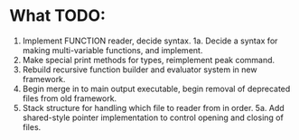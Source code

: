 # What TODO:

1. Implement FUNCTION reader, decide syntax.
1a. Decide a syntax for making multi-variable functions, and implement.
2. Make special print methods for types, reimplement peak command.
3. Rebuild recursive function builder and evaluator system in new framework.
4. Begin merge in to main output executable, begin removal of deprecated files from old framework.
5. Stack structure for handling which file to reader from in order.
5a. Add shared-style pointer implementation to control opening and closing of files.
